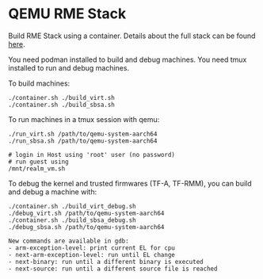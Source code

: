 QEMU RME Stack
===============

Build RME Stack using a container.
Details about the full stack can be found [here](https://linaro.atlassian.net/wiki/spaces/QEMU/pages/29051027459/Building+an+RME+stack+for+QEMU#With-the-OP-TEE-build-environment).

You need podman installed to build and debug machines.
You need tmux installed to run and debug machines.

To build machines:
```
./container.sh ./build_virt.sh
./container.sh ./build_sbsa.sh
```

To run machines in a tmux session with qemu:
```
./run_virt.sh /path/to/qemu-system-aarch64
./run_sbsa.sh /path/to/qemu-system-aarch64

# login in Host using 'root' user (no password)
# run guest using
/mnt/realm_vm.sh
```

To debug the kernel and trusted firmwares (TF-A, TF-RMM), you can build
and debug a machine with:
```
./container.sh ./build_virt_debug.sh
./debug_virt.sh /path/to/qemu-system-aarch64
./container.sh ./build_sbsa_debug.sh
./debug_sbsa.sh /path/to/qemu-system-aarch64

New commands are available in gdb:
- arm-exception-level: print current EL for cpu
- next-arm-exception-level: run until EL change
- next-binary: run until a different binary is executed
- next-source: run until a different source file is reached
```
